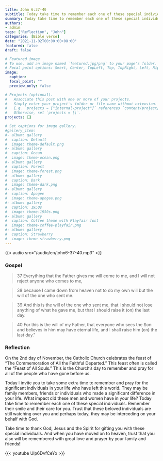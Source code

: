 ```yaml
---
title: John 6:37-40
subtitle: Today take time to remember each one of these special individuals.  Remember their smile and their care for you.  Trust that these beloved individuals are still watching over you and perhaps today, they may be interceding on your behalf with God.
summary: Today take time to remember each one of these special individuals.  Remember their smile and their care for you.  Trust that these beloved individuals are still watching over you and perhaps today, they may be interceding on your behalf with God.
authors:
- admin
tags: ["Reflection", "John"]
categories: [Bible verse]
date: "2021-11-02T00:00:00+08:00"
featured: false
draft: false

# Featured image
# To use, add an image named `featured.jpg/png` to your page's folder.
# Focal point options: Smart, Center, TopLeft, Top, TopRight, Left, Right, BottomLeft, Bottom, BottomRight
image:
  caption:
  focal_point: ""
  preview_only: false

# Projects (optional).
#   Associate this post with one or more of your projects.
#   Simply enter your project's folder or file name without extension.
#   E.g. `projects = ["internal-project"]` references `content/project/deep-learning/index.md`.
#   Otherwise, set `projects = []`.
projects: []

# Set captions for image gallery.
#gallery_item:
#- album: gallery
#  caption: Default
#  image: theme-default.png
#- album: gallery
#  caption: Ocean
#  image: theme-ocean.png
#- album: gallery
#  caption: Forest
#  image: theme-forest.png
#- album: gallery
#  caption: Dark
#  image: theme-dark.png
#- album: gallery
#  caption: Apogee
#  image: theme-apogee.png
#- album: gallery
#  caption: 1950s
#  image: theme-1950s.png
#- album: gallery
#  caption: Coffee theme with Playfair font
#  image: theme-coffee-playfair.png
#- album: gallery
#  caption: Strawberry
#  image: theme-strawberry.png
---
```


{{< audio src="/audio/en/john6-37-40.mp3" >}}

### Gospel
> 37 Everything that the Father gives me will come to me, and I will not reject anyone who comes to me,

> 38 because I came down from heaven not to do my own will but the will of the one who sent me.

> 39 And this is the will of the one who sent me, that I should not lose anything of what he gave me, but that I should raise it (on) the last day.

> 40 For this is the will of my Father, that everyone who sees the Son and believes in him may have eternal life, and I shall raise him (on) the last day."

### Reflection
On the 2nd day of November, the Catholic Church celebrates the feast of “The Commemoration of All the Faithful Departed.”    This feast often is called the “Feast of All Souls.”  This is the Church’s day to remember and pray for all of the people who have gone before us.

Today I invite you to take some extra time to remember and pray for the significant individuals in your life who have left this world.   They may be family members, friends or individuals who made a significant difference in your life.  What impact did these men and women have in your life?  Today take time to remember each one of these special individuals.  Remember their smile and their care for you.  Trust that these beloved individuals are still watching over you and perhaps today, they may be interceding on your behalf with God.

Take time to thank God, Jesus and the Spirit for gifting you with these special individuals.  And when you have moved on to heaven, trust that you also will be remembered with great love and prayer by your family and friends!

{{< youtube UIp6DvfCeYo >}}
